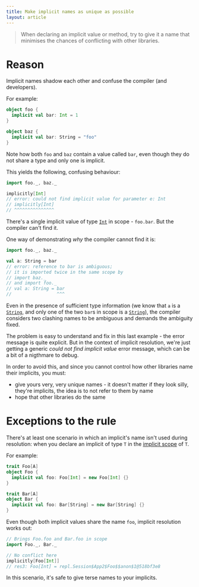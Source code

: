 ```yaml
---
title: Make implicit names as unique as possible
layout: article
---
```


> When declaring an implicit value or method, try to give it a name that minimises the chances of conflicting with other libraries.

# Reason

Implicit names shadow each other and confuse the compiler (and developers).

For example:

```scala
object foo {
  implicit val bar: Int = 1
}

object baz {
  implicit val bar: String = "foo"
}
```

Note how both `foo` and `baz` contain a value called `bar`, even though they do not share a type and only one is implicit.

This yields the following, confusing behaviour:

```scala
import foo._, baz._

implicitly[Int]
// error: could not find implicit value for parameter e: Int
// implicitly[Int]
// ^^^^^^^^^^^^^^^
```

There's a single implicit value of type [`Int`] in scope - `foo.bar`. But the compiler can't find it.

One way of demonstrating *why* the compiler cannot find it is:

```scala
import foo._, baz._

val a: String = bar
// error: reference to bar is ambiguous;
// it is imported twice in the same scope by
// import baz._
// and import foo._
// val a: String = bar
//                 ^^^
```

Even in the presence of sufficient type information (we know that `a` is a [`String`], and only one of the two `bar`s in scope is a [`String`]), the compiler considers two clashing names to be ambiguous and demands the ambiguity fixed.

The problem is easy to understand and fix in this last example - the error message is quite explicit. But in the context of implicit resolution, we're just getting a generic _could not find implicit value_ error message, which can be a bit of a nigthmare to debug.

In order to avoid this, and since you cannot control how other libraries name their implicits, you must:
* give yours very, very unique names - it doesn't matter if they look silly, they're implicits, the idea is to not refer to them by name
* hope that other libraries do the same

# Exceptions to the rule

There's at least one scenario in which an implicit's name isn't used during resolution: when you declare an implicit of type `T` in the [implicit scope](../definitions/implicit_scope.html) of `T`.

For example:

```scala
trait Foo[A]
object Foo {
  implicit val foo: Foo[Int] = new Foo[Int] {}
}

trait Bar[A]
object Bar {
  implicit val foo: Bar[String] = new Bar[String] {}
}
```

Even though both implicit values share the name `foo`, implicit resolution works out:

```scala
// Brings Foo.foo and Bar.foo in scope
import Foo._, Bar._

// No conflict here
implicitly[Foo[Int]]
// res3: Foo[Int] = repl.Session$App2$Foo$$anon$1@518bf3e8
```

In this scenario, it's safe to give terse names to your implicits.

[`Int`]:https://www.scala-lang.org/api/2.12.8/scala/Int.html
[`String`]:https://docs.oracle.com/javase/8/docs/api/java/lang/String.html

